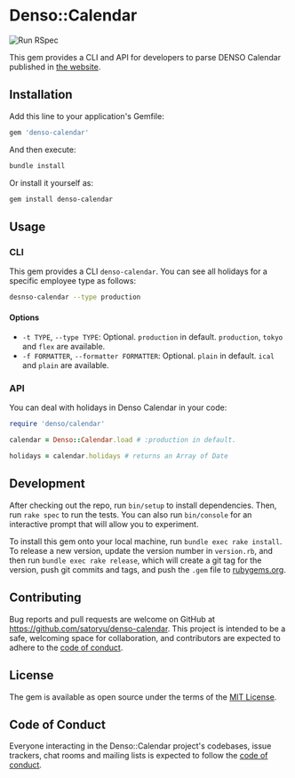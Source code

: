 # Denso::Calendar

![Run RSpec](https://github.com/satoryu/denso-calendar/workflows/Run%20RSpec/badge.svg)

This gem provides a CLI and API for developers to parse DENSO Calendar published in [the website](https://www.denso.com/jp/ja/about-us/calendar/).

## Installation

Add this line to your application's Gemfile:

```ruby
gem 'denso-calendar'
```

And then execute:

```sh
bundle install
```

Or install it yourself as:

```sh
gem install denso-calendar
```

## Usage

### CLI

This gem provides a CLI `denso-calendar`.
You can see all holidays for a specific employee type as follows:

```sh
desnso-calendar --type production
```

#### Options

- `-t TYPE`, `--type TYPE`: Optional. `production` in default. `production`, `tokyo` and `flex` are available.
- `-f FORMATTER`, `--formatter FORMATTER`: Optional. `plain` in default. `ical` and `plain` are available.

### API

You can deal with holidays in Denso Calendar in your code:

```ruby
require 'denso/calendar'

calendar = Denso::Calendar.load # :production in default.

holidays = calendar.holidays # returns an Array of Date
```

## Development

After checking out the repo, run `bin/setup` to install dependencies. Then, run `rake spec` to run the tests. You can also run `bin/console` for an interactive prompt that will allow you to experiment.

To install this gem onto your local machine, run `bundle exec rake install`. To release a new version, update the version number in `version.rb`, and then run `bundle exec rake release`, which will create a git tag for the version, push git commits and tags, and push the `.gem` file to [rubygems.org](https://rubygems.org).

## Contributing

Bug reports and pull requests are welcome on GitHub at https://github.com/satoryu/denso-calendar. This project is intended to be a safe, welcoming space for collaboration, and contributors are expected to adhere to the [code of conduct](https://github.com/satoryu/denso-calendar/blob/master/CODE_OF_CONDUCT.md).


## License

The gem is available as open source under the terms of the [MIT License](https://opensource.org/licenses/MIT).

## Code of Conduct

Everyone interacting in the Denso::Calendar project's codebases, issue trackers, chat rooms and mailing lists is expected to follow the [code of conduct](https://github.com/satoryu/denso-calendar/blob/master/CODE_OF_CONDUCT.md).
